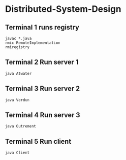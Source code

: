# Distributed-System-Design

## Terminal 1 runs registry
```
javac *.java
rmic RemoteImplementation
rmiregistry
```

## Terminal 2 Run server 1
```
java Atwater
```

## Terminal 3 Run server 2
```
java Verdun
```

## Terminal 4 Run server 3
```
java Outrement
```

## Terminal 5 Run client
```
java Client
```